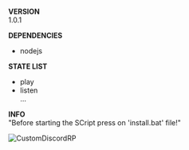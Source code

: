 **VERSION**<br>
1.0.1

**DEPENDENCIES**
- nodejs

**STATE LIST**
- play
- listen<br>
...

**INFO**<br>
"Before starting the SCript press on 'install.bat' file!"

![CustomDiscordRP](https://user-images.githubusercontent.com/71587630/202555896-ef7ba0fa-1e81-4bd3-a1ec-8f9dc957ba6f.png)
